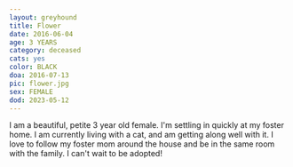 ```yaml
---
layout: greyhound
title: Flower
date: 2016-06-04
age: 3 YEARS
category: deceased
cats: yes
color: BLACK
doa: 2016-07-13
pic: flower.jpg
sex: FEMALE
dod: 2023-05-12
---
```


I am a beautiful, petite 3 year old female. I'm settling in quickly at my foster home. I am currently living with a cat, and am getting along well with it. I love to follow my foster mom around the house and be in the same room with the family. I can't wait to be adopted! 
